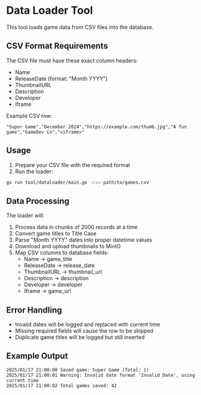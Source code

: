 # Data Loader Tool

This tool loads game data from CSV files into the database.

## CSV Format Requirements

The CSV file must have these exact column headers:
- Name
- ReleaseDate (format: "Month YYYY")
- ThumbnailURL
- Description
- Developer
- Iframe

Example CSV row:
```
"Super Game","December 2024","https://example.com/thumb.jpg","A fun game","GameDev Co","<iframe>"
```

## Usage

1. Prepare your CSV file with the required format
2. Run the loader:
```bash
go run tool/dataloader/main.go -csv path/to/games.csv
```

## Data Processing

The loader will:
1. Process data in chunks of 2000 records at a time
2. Convert game titles to Title Case
3. Parse "Month YYYY" dates into proper datetime values
4. Download and upload thumbnails to MinIO
5. Map CSV columns to database fields:
   - Name → game_title
   - ReleaseDate → release_date
   - ThumbnailURL → thumbnail_url
   - Description → description
   - Developer → developer
   - Iframe → game_url

## Error Handling

- Invalid dates will be logged and replaced with current time
- Missing required fields will cause the row to be skipped
- Duplicate game titles will be logged but still inserted

## Example Output

```
2025/01/17 21:00:00 Saved game: Super Game (Total: 1)
2025/01/17 21:00:01 Warning: Invalid date format 'Invalid Date', using current time
2025/01/17 21:00:02 Total games saved: 42
```
